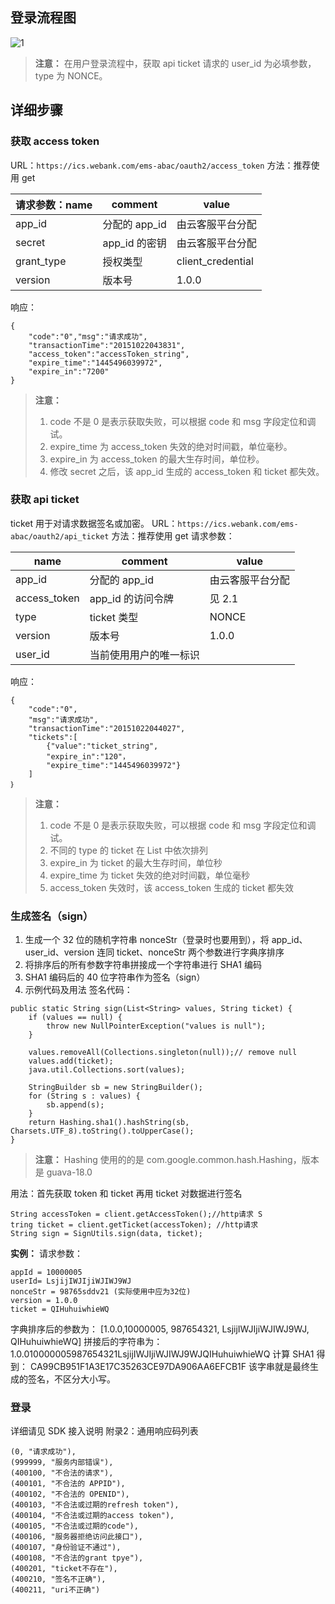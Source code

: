 ## 登录流程图
![1](http://imgcache.tcecqpoc.fsphere.cn/image/mc.qcloudimg.com/static/img/53daad8ba9074c63c1115135dc62ab50/image.png)
>**注意：**
>在用户登录流程中，获取 api ticket 请求的 user_id 为必填参数，type 为 NONCE。

## 详细步骤
### 获取 access token
URL：`https://ics.webank.com/ems-abac/oauth2/access_token`
方法：推荐使用 get

| 请求参数：name | comment | value |
|---------|---------|---------|
| app_id | 分配的 app_id  | 由云客服平台分配 |
|secret |app_id 的密钥 |由云客服平台分配 |
| grant_type  | 授权类型   | client_credential  |
|version  |版本号  |1.0.0  |
响应：
```
{
	"code":"0","msg":"请求成功",
	"transactionTime":"20151022043831",
	"access_token":"accessToken_string",
	"expire_time":"1445496039972",
	"expire_in":"7200"
}
```
>**注意：**
>1. code 不是 0 是表示获取失败，可以根据 code 和 msg 字段定位和调试。
>2. expire_time 为 access_token 失效的绝对时间戳，单位毫秒。 
>3. expire_in 为 access_token 的最大生存时间，单位秒。 
>4. 修改 secret 之后，该 app_id 生成的 access_token 和 ticket 都失效。 

### 获取 api ticket
ticket 用于对请求数据签名或加密。
URL：`https://ics.webank.com/ems-abac/oauth2/api_ticket`
方法：推荐使用 get
请求参数：

| name | comment | value |
|---------|---------|---------|
| app_id | 分配的 app_id  | 由云客服平台分配 |
|access_token |app_id 的访问令牌 |见 2.1 |
| type  | ticket 类型   | NONCE   |
|version  |版本号  |1.0.0  |
|user_id   |当前使用用户的唯一标识   | <br/>  |
响应：

```
{
	"code":"0",
	"msg":"请求成功",
	"transactionTime":"20151022044027", 
	"tickets":[
		{"value":"ticket_string",
		"expire_in":"120"，
		"expire_time":"1445496039972"}
	]
｝
```
>**注意：**
>1. code 不是 0 是表示获取失败，可以根据 code 和 msg 字段定位和调试。 
>2. 不同的 type 的 ticket 在 List 中依次排列 
>3. expire_in 为 ticket 的最大生存时间，单位秒 
>4. expire_time 为 ticket 失效的绝对时间戳，单位毫秒 
>5. access_token 失效时，该 access_token 生成的 ticket 都失效 

### 生成签名（sign）
1. 生成一个 32 位的随机字符串 nonceStr（登录时也要用到），将 app_id、user_id、version 连同 ticket、nonceStr 两个参数进行字典序排序 
2. 将排序后的所有参数字符串拼接成一个字符串进行 SHA1 编码 
3. SHA1 编码后的 40 位字符串作为签名（sign）
4. 示例代码及用法 
签名代码：

```
public static String sign(List<String> values, String ticket) {
	if (values == null) {
		throw new NullPointerException("values is null");
	}
	
	values.removeAll(Collections.singleton(null));// remove null 
	values.add(ticket);
	java.util.Collections.sort(values);

	StringBuilder sb = new StringBuilder();
	for (String s : values) {
		sb.append(s);
	}
	return Hashing.sha1().hashString(sb, Charsets.UTF_8).toString().toUpperCase();
}
```

>**注意：**
>Hashing 使用的的是 com.google.common.hash.Hashing，版本是 guava-18.0

用法：首先获取 token 和 ticket 再用 ticket 对数据进行签名
```
String accessToken = client.getAccessToken();//http请求 S
tring ticket = client.getTicket(accessToken); //http请求 
String sign = SignUtils.sign(data, ticket); 
```
**实例：** 
请求参数：
```
appId = 10000005 
userId= LsjijIWJIjiWJIWJ9WJ 
nonceStr = 98765sddv21 (实际使用中应为32位) 
version = 1.0.0 
ticket = QIHuhuiwhieWQ 
```
字典排序后的参数为： 
[1.0.0,10000005, 987654321, LsjijIWJIjiWJIWJ9WJ, QIHuhuiwhieWQ] 
拼接后的字符串为： 
1.0.010000005987654321LsjijIWJIjiWJIWJ9WJQIHuhuiwhieWQ 
计算 SHA1 得到： 
CA99CB951F1A3E17C35263CE97DA906AA6EFCB1F 
该字串就是最终生成的签名，不区分大小写。 
### 登录
详细请见 SDK 接入说明
附录2：通用响应码列表
```
(0, "请求成功"), 
(999999, "服务内部错误"), 
(400100, "不合法的请求"), 
(400101, "不合法的 APPID"), 
(400102, "不合法的 OPENID"), 
(400103, "不合法或过期的refresh token"), 
(400104, "不合法或过期的access token"), 
(400105, "不合法或过期的code"), 
(400106, "服务器拒绝访问此接口"), 
(400107, "身份验证不通过"), 
(400108, "不合法的grant tpye"), 
(400201, "ticket不存在"), 
(400210, "签名不正确"), 
(400211, "uri不正确") 
```
